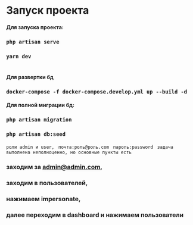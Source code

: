 # Запуск проекта

#### Для запуска проекта:
### `php artisan serve`
### `yarn dev`


#
#### Для развертки бд
### `docker-compose -f docker-compose.develop.yml up --build -d`



#### Для полной миграции бд:
### `php artisan migration`
### `php artisan db:seed`
```роли admin и user, ```
```почта:роль@роль.com ```
```пароль:password ```
```задача выполнена неполноценно, но основные пункты есть```
### заходим за admin@admin.com,
### заходим в пользователей,
### нажимаем impersonate,
### далее переходим в dashboard и нажимаем пользователи


